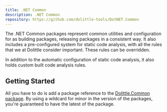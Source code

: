 ```yaml
---
title: .NET Common
description: .NET Common
repository: https://github.com/dolittle-tools/DotNET.Common
---
```

The .NET Common packages represent common utilities and configuration for as building packages, releasing
packages in a consistent way. It also includes a pre-configured system for static code analysis,
with all the rules that we at Dolittle consider important. These rules can be overridden.

In addition to the automatic configuration of static code analysis, it also holds custom built
code analysis rules.

## Getting Started

All you have to do is add a package reference to the [Dolittle.Common package](https://www.nuget.org/packages/Dolittle.Common/).
By using a wildcard for minor in the version of the packages, you're guaranteed to have the latest of the package.
